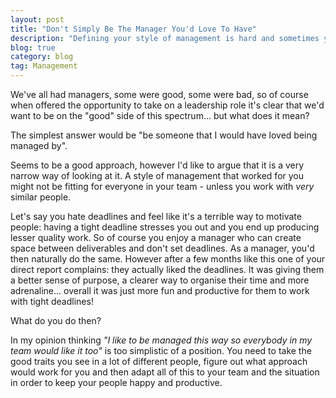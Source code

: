 ```yaml
---
layout: post
title: "Don't Simply Be The Manager You'd Love To Have"
description: "Defining your style of management is hard and sometimes you need to look beyond the 'if it worked for me it'll work for them' mentality."
blog: true
category: blog
tag: Management
---
```


We've all had managers, some were good, some were bad, so of course when offered the opportunity to take on a leadership role it's clear that we'd want to be on the "good" side of this spectrum... but what does it mean? 

The simplest answer would be "be someone that I would have loved being managed by".

Seems to be a good approach, however I'd like to argue that it is a very narrow way of looking at it. A style of management that worked for you might not be fitting for everyone in your team - unless you work with _very_ similar people.

Let's say you hate deadlines and feel like it's a terrible way to motivate people: having a tight deadline stresses you out and you end up producing lesser quality work. So of course you enjoy a manager who can create space between deliverables and don't set deadlines. As a manager, you'd then naturally do the same. However after a few months like this one of your direct report complains: they actually liked the deadlines. It was giving them a better sense of purpose, a clearer way to organise their time and more adrenaline... overall it was just more fun and productive for them to work with tight deadlines!

What do you do then?

In my opinion thinking _"I like to be managed this way so everybody in my team would like it too"_ is too simplistic of a position. You need to take the good traits you see in a lot of different people, figure out what approach would work for you and then adapt all of this to your team and the situation in order to keep your people happy and productive.


